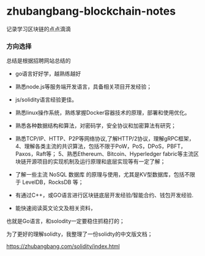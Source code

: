 # zhubangbang-blockchain-notes
记录学习区块链的点点滴滴


### 方向选择

总结是根据招聘网站总结的

- go语言好好学，越熟练越好
- 熟悉node.js等服务端开发语言，具备相关项目开发经验；
- js/solidity语言经验更佳。

- 熟悉linux操作系统，熟练掌握Docker容器技术的原理，部署和使用优化。
- 熟悉各种数据结构和算法，对密码学，安全协议和加密算法有研究；
- 熟悉TCP/IP、HTTP、P2P等网络协议,了解HTTP/2协议，理解gRPC框架，
4、理解各类主流的共识算法，包括不限于PoW，PoS，DPoS，PBFT，Paxos，Raft等；
5、熟悉Ethereum、Bitcoin、Hyperledger fabric等主流区块链开源项目的实现机制及运行原理和底层实现等有一定了解；
- 了解一些主流 NoSQL 数据库 的原理与使用，尤其是KV型数据库，包括不限于 LevelDB，RocksDB 等；
- 有通过C++，或GO语言进行区块链底层开发经验/智能合约、钱包开发经验.
- 能快速阅读英文论文及相关资料，

也就是Go语言，和solodity一定要稳住抓稳打的；

为了更好的理解solidty，我整理了一份solidty的中文版文档；

https://zhubangbang.com/solidity/index.html

